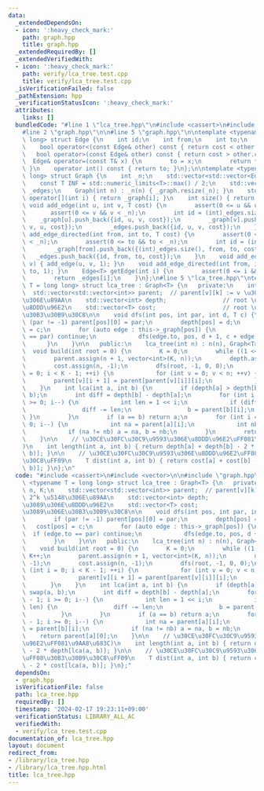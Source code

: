 ```yaml
---
data:
  _extendedDependsOn:
  - icon: ':heavy_check_mark:'
    path: graph.hpp
    title: graph.hpp
  _extendedRequiredBy: []
  _extendedVerifiedWith:
  - icon: ':heavy_check_mark:'
    path: verify/lca_tree.test.cpp
    title: verify/lca_tree.test.cpp
  _isVerificationFailed: false
  _pathExtension: hpp
  _verificationStatusIcon: ':heavy_check_mark:'
  attributes:
    links: []
  bundledCode: "#line 1 \"lca_tree.hpp\"\n#include <cassert>\n#include <vector>\n\n\
    #line 2 \"graph.hpp\"\n\n#line 5 \"graph.hpp\"\n\ntemplate <typename T = long\
    \ long> struct Edge {\n    int id;\n    int from;\n    int to;\n    T cost;\n\
    \    bool operator<(const Edge& other) const { return cost < other.cost; }\n \
    \   bool operator>(const Edge& other) const { return cost > other.cost; }\n  \
    \  Edge& operator=(const T& x) {\n        to = x;\n        return *this;\n   \
    \ }\n    operator int() const { return to; }\n};\n\ntemplate <typename T = long\
    \ long> struct Graph {\n    int _n;\n    std::vector<std::vector<Edge<T>>> _graph;\n\
    \    const T INF = std::numeric_limits<T>::max() / 2;\n    std::vector<Edge<T>>\
    \ _edges;\n    Graph(int n) : _n(n) { _graph.resize(_n); }\n    std::vector<Edge<T>>&\
    \ operator[](int i) { return _graph[i]; }\n    int size() { return _n; }\n   \
    \ void add_edge(int u, int v, T cost) {\n        assert(0 <= u && u < _n);\n \
    \       assert(0 <= v && v < _n);\n        int id = (int)_edges.size();\n    \
    \    _graph[u].push_back({id, u, v, cost});\n        _graph[v].push_back({id,\
    \ v, u, cost});\n        _edges.push_back({id, u, v, cost});\n    }\n    void\
    \ add_edge_directed(int from, int to, T cost) {\n        assert(0 <= from && from\
    \ < _n);\n        assert(0 <= to && to < _n);\n        int id = (int)_edges.size();\n\
    \        _graph[from].push_back({(int)_edges.size(), from, to, cost});\n     \
    \   _edges.push_back({id, from, to, cost});\n    }\n    void add_edge(int u, int\
    \ v) { add_edge(u, v, 1); }\n    void add_edge_directed(int from, int to) { add_edge_directed(from,\
    \ to, 1); }\n    Edge<T> getEdge(int i) {\n        assert(0 <= i && i < (int)_edges.size());\n\
    \        return _edges[i];\n    }\n};\n#line 5 \"lca_tree.hpp\"\ntemplate <typename\
    \ T = long long> struct lca_tree : Graph<T> {\n   private:\n    int n, K;\n  \
    \  std::vector<std::vector<int>> parent;  // parent[v][k] := v \u306E 2^k \u5148\
    \u306E\u89AA\n    std::vector<int> depth;                // root \u304B\u3089\u306E\
    \u8DDD\u96E2\n    std::vector<T> cost;                   // root \u304B\u3089\u306E\
    \u30B3\u30B9\u30C8\n\n    void dfs(int pos, int par, int d, T c) {\n        if\
    \ (par != -1) parent[pos][0] = par;\n        depth[pos] = d;\n        cost[pos]\
    \ = c;\n        for (auto edge : this->_graph[pos]) {\n            if (edge.to\
    \ == par) continue;\n            dfs(edge.to, pos, d + 1, c + edge.cost);\n  \
    \      }\n    }\n\n   public:\n    lca_tree(int n) : n(n), Graph<T>(n) {}\n  \
    \  void build(int root = 0) {\n        K = 0;\n        while ((1 << K) < n) K++;\n\
    \        parent.assign(n + 1, vector<int>(K, n));\n        depth.assign(n, -1);\n\
    \        cost.assign(n, -1);\n        dfs(root, -1, 0, 0);\n        for (int i\
    \ = 0; i < K - 1; ++i) {\n            for (int v = 0; v < n; ++v) {\n        \
    \        parent[v][i + 1] = parent[parent[v][i]][i];\n            }\n        }\n\
    \    }\n    int lca(int a, int b) {\n        if (depth[a] > depth[b]) swap(a,\
    \ b);\n        int diff = depth[b] - depth[a];\n        for (int i = K - 1; i\
    \ >= 0; i--) {\n            int len = 1 << i;\n            if (diff >= len) {\n\
    \                diff -= len;\n                b = parent[b][i];\n           \
    \ }\n        }\n        if (a == b) return a;\n        for (int i = K - 1; i >=\
    \ 0; i--) {\n            int na = parent[a][i];\n            int nb = parent[b][i];\n\
    \            if (na != nb) a = na, b = nb;\n        }\n        return parent[a][0];\n\
    \    }\n\n    // \u30CE\u30FC\u30C9\u9593\u306E\u8DDD\u96E2\uFF081\u9AA8\u683C\
    )\n    int length(int a, int b) { return depth[a] + depth[b] - 2 * depth[lca(a,\
    \ b)]; }\n\n    // \u30CE\u30FC\u30C9\u9593\u306E\u8DDD\u96E2\uFF08\u30B3\u30B9\
    \u30C8\uFF09\n    T dist(int a, int b) { return cost[a] + cost[b] - 2 * cost[lca(a,\
    \ b)]; }\n};\n"
  code: "#include <cassert>\n#include <vector>\n\n#include \"graph.hpp\"\ntemplate\
    \ <typename T = long long> struct lca_tree : Graph<T> {\n   private:\n    int\
    \ n, K;\n    std::vector<std::vector<int>> parent;  // parent[v][k] := v \u306E\
    \ 2^k \u5148\u306E\u89AA\n    std::vector<int> depth;                // root \u304B\
    \u3089\u306E\u8DDD\u96E2\n    std::vector<T> cost;                   // root \u304B\
    \u3089\u306E\u30B3\u30B9\u30C8\n\n    void dfs(int pos, int par, int d, T c) {\n\
    \        if (par != -1) parent[pos][0] = par;\n        depth[pos] = d;\n     \
    \   cost[pos] = c;\n        for (auto edge : this->_graph[pos]) {\n          \
    \  if (edge.to == par) continue;\n            dfs(edge.to, pos, d + 1, c + edge.cost);\n\
    \        }\n    }\n\n   public:\n    lca_tree(int n) : n(n), Graph<T>(n) {}\n\
    \    void build(int root = 0) {\n        K = 0;\n        while ((1 << K) < n)\
    \ K++;\n        parent.assign(n + 1, vector<int>(K, n));\n        depth.assign(n,\
    \ -1);\n        cost.assign(n, -1);\n        dfs(root, -1, 0, 0);\n        for\
    \ (int i = 0; i < K - 1; ++i) {\n            for (int v = 0; v < n; ++v) {\n \
    \               parent[v][i + 1] = parent[parent[v][i]][i];\n            }\n \
    \       }\n    }\n    int lca(int a, int b) {\n        if (depth[a] > depth[b])\
    \ swap(a, b);\n        int diff = depth[b] - depth[a];\n        for (int i = K\
    \ - 1; i >= 0; i--) {\n            int len = 1 << i;\n            if (diff >=\
    \ len) {\n                diff -= len;\n                b = parent[b][i];\n  \
    \          }\n        }\n        if (a == b) return a;\n        for (int i = K\
    \ - 1; i >= 0; i--) {\n            int na = parent[a][i];\n            int nb\
    \ = parent[b][i];\n            if (na != nb) a = na, b = nb;\n        }\n    \
    \    return parent[a][0];\n    }\n\n    // \u30CE\u30FC\u30C9\u9593\u306E\u8DDD\
    \u96E2\uFF081\u9AA8\u683C)\n    int length(int a, int b) { return depth[a] + depth[b]\
    \ - 2 * depth[lca(a, b)]; }\n\n    // \u30CE\u30FC\u30C9\u9593\u306E\u8DDD\u96E2\
    \uFF08\u30B3\u30B9\u30C8\uFF09\n    T dist(int a, int b) { return cost[a] + cost[b]\
    \ - 2 * cost[lca(a, b)]; }\n};"
  dependsOn:
  - graph.hpp
  isVerificationFile: false
  path: lca_tree.hpp
  requiredBy: []
  timestamp: '2024-02-17 19:23:11+09:00'
  verificationStatus: LIBRARY_ALL_AC
  verifiedWith:
  - verify/lca_tree.test.cpp
documentation_of: lca_tree.hpp
layout: document
redirect_from:
- /library/lca_tree.hpp
- /library/lca_tree.hpp.html
title: lca_tree.hpp
---
```

